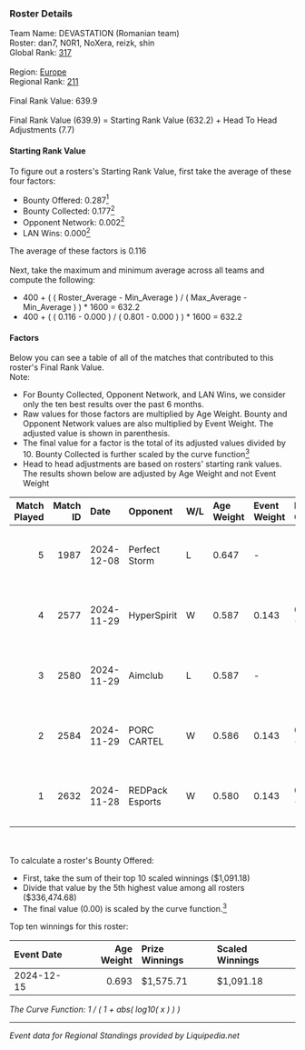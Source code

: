 ### Roster Details<br />
Team Name: DEVASTATION (Romanian team)<br />
Roster: dan7, N0R1, NoXera, reizk, shin<br />
Global Rank: [317](../standings_global.md)<br />
<br />
Region: [Europe]( ../standings_europe.md)<br />
Regional Rank: [211]( ../standings_europe.md)<br />
<br />
Final Rank Value:  639.9<br />
<br />
Final Rank Value (639.9) = Starting Rank Value (632.2) + Head To Head Adjustments (7.7)<br />

#### Starting Rank Value<br />
To figure out a rosters's Starting Rank Value, first take the average of these four factors:<br />
- Bounty Offered: 0.287[<sup>1</sup>](#table2)
- Bounty Collected: 0.177[<sup>2</sup>](#table1)
- Opponent Network: 0.002[<sup>2</sup>](#table1)
- LAN Wins: 0.000[<sup>2</sup>](#table1)

The average of these factors is 0.116<br />
<br />
Next, take the maximum and minimum average across all teams and compute the following:<br />
- 400 + ( ( Roster_Average - Min_Average ) / ( Max_Average - Min_Average ) ) * 1600 = 632.2
- 400 + ( ( 0.116 - 0.000 ) / ( 0.801 - 0.000 ) ) * 1600 = 632.2


#### Factors<br />
Below you can see a table of all of the matches that contributed to this roster's Final Rank Value.<br />
Note:<br />

- For Bounty Collected, Opponent Network, and LAN Wins, we consider only the ten best results over the past 6 months.
- Raw values for those factors are multiplied by Age Weight. Bounty and Opponent Network values are also multiplied by Event Weight. The adjusted value is shown in parenthesis.
- The final value for a factor is the total of its adjusted values divided by 10. Bounty Collected is further scaled by the curve function[<sup>3</sup>](#curveFunction)
- Head to head adjustments are based on rosters' starting rank values. The results shown below are adjusted by Age Weight and not Event Weight
<span id="table1"></span><br />


| Match Played | Match ID | Date       | Opponent        | W/L | Age Weight | Event Weight | Bounty Collected | Opponent Network | LAN Wins  | H2H Adj. | Roster                          |
| -: | -: | :- | :- | :- | :- | :- | :- | :- | :- | -: | :- |
|            5 |     1987 | 2024-12-08 | Perfect Storm   | L   | 0.647      | -            | -                | -                | -         |    -9.31 | dan7, N0R1, NoXera, reizk, shin |
|            4 |     2577 | 2024-11-29 | HyperSpirit     | W   | 0.587      | 0.143        | 0.000 (0.000)    | 0.088 (0.007)    | 0 (0.000) |     5.86 | dan7, N0R1, NoXera, reizk, shin |
|            3 |     2580 | 2024-11-29 | Aimclub         | L   | 0.587      | -            | -                | -                | -         |    -4.93 | dan7, N0R1, NoXera, reizk, shin |
|            2 |     2584 | 2024-11-29 | PORC CARTEL     | W   | 0.586      | 0.143        | 0.001 (0.000)    | 0.029 (0.002)    | 0 (0.000) |     7.49 | dan7, N0R1, NoXera, reizk, shin |
|            1 |     2632 | 2024-11-28 | REDPack Esports | W   | 0.580      | 0.143        | 0.001 (0.000)    | 0.085 (0.007)    | 0 (0.000) |     8.63 | dan7, N0R1, NoXera, reizk, shin |

<br />
<span id="table2"></span><br />
To calculate a roster's Bounty Offered:<br />

- First, take the sum of their top 10 scaled winnings ($1,091.18)
- Divide that value by the 5th highest value among all rosters ($336,474.68)
- The final value (0.00) is scaled by the curve function.[<sup>3</sup>](#curveFunction)

Top ten winnings for this roster:<br />

| Event Date | Age Weight | Prize Winnings | Scaled Winnings |
| :- | -: | :- | :- |
| 2024-12-15 |      0.693 | $1,575.71      | $1,091.18       |


<span id="curveFunction"></span>_The Curve Function: 1 / ( 1 + abs( log10( x ) ) )_<br />

---
_Event data for Regional Standings provided by Liquipedia.net_<br />
